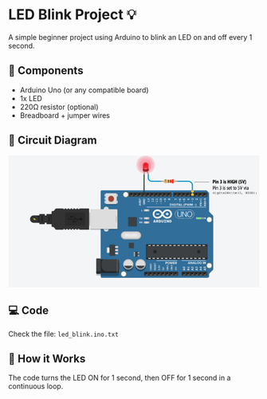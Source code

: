 # LED Blink Project 💡

A simple beginner project using Arduino to blink an LED on and off every 1 second.

## 🔧 Components
- Arduino Uno (or any compatible board)
- 1x LED
- 220Ω resistor (optional)
- Breadboard + jumper wires

## 📐 Circuit Diagram
![LED Circuit](led_blink_diagram.png)

## 💻 Code
Check the file: `led_blink.ino.txt`

## 🔄 How it Works
The code turns the LED ON for 1 second, then OFF for 1 second in a continuous loop.
